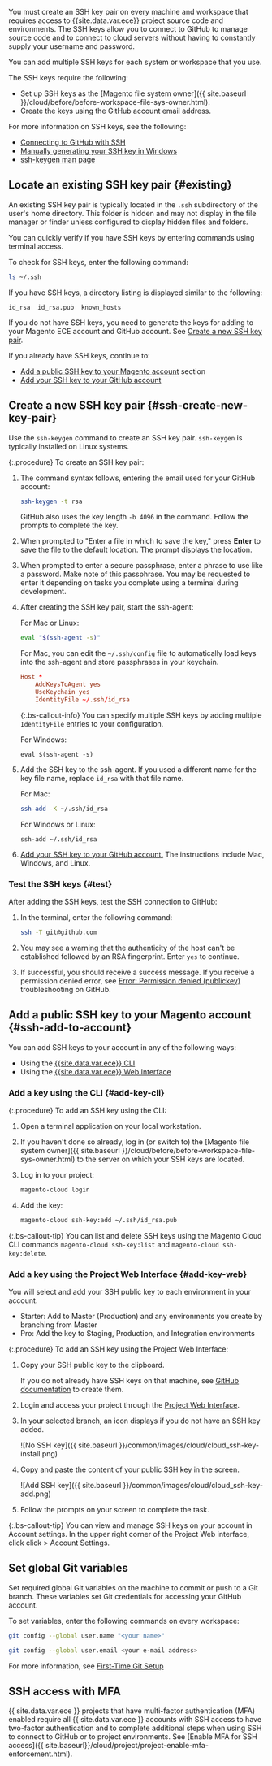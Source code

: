 You must create an SSH key pair on every machine and workspace that requires access to {{site.data.var.ece}} project source code and environments. The SSH keys allow you to connect to GitHub to manage source code and to connect to cloud servers without having to constantly supply your username and password.

You can add multiple SSH keys for each system or workspace that you use.

The SSH keys require the following:

-  Set up SSH keys as the [Magento file system owner]({{ site.baseurl }}/cloud/before/before-workspace-file-sys-owner.html).
-  Create the keys using the GitHub account email address.

For more information on SSH keys, see the following:

-  [Connecting to GitHub with SSH](https://help.github.com/articles/connecting-to-github-with-ssh/)
-  [Manually generating your SSH key in Windows](https://docs.joyent.com/public-cloud/getting-started/ssh-keys/generating-an-ssh-key-manually/manually-generating-your-ssh-key-in-windows)
-  [ssh-keygen man page](http://linux.die.net/man/1/ssh-keygen)

## Locate an existing SSH key pair {#existing}

An existing SSH key pair is typically located in the `.ssh` subdirectory of the user's home directory. This folder is hidden and may not display in the file manager or finder unless configured to display hidden files and folders.

You can quickly verify if you have SSH keys by entering commands using terminal access.

To check for SSH keys, enter the following command:

```bash
ls ~/.ssh
```

If you have SSH keys, a directory listing is displayed similar to the following:

```terminal
id_rsa  id_rsa.pub  known_hosts
```

If you do not have SSH keys, you need to generate the keys for adding to your Magento ECE account and GitHub account. See [Create a new SSH key pair](#ssh-create-new-key-pair).

If you already have SSH keys, continue to:

-  [Add a public SSH key to your Magento account](#ssh-add-to-account) section
-  [Add your SSH key to your GitHub account](https://help.github.com/articles/adding-a-new-ssh-key-to-your-github-account/)

## Create a new SSH key pair {#ssh-create-new-key-pair}

Use the `ssh-keygen` command to create an SSH key pair. `ssh-keygen` is typically installed on Linux systems.

{:.procedure}
To create an SSH key pair:

1. The command syntax follows, entering the email used for your GitHub account:

   ```bash
   ssh-keygen -t rsa
   ```

   GitHub also uses the key length `-b 4096` in the command. Follow the prompts to complete the key.

1. When prompted to "Enter a file in which to save the key," press **Enter** to save the file to the default location. The prompt displays the location.

1. When prompted to enter a secure passphrase, enter a phrase to use like a password. Make note of this passphrase. You may be requested to enter it depending on tasks you complete using a terminal during development.

1. After creating the SSH key pair, start the ssh-agent:

   For Mac or Linux:

   ```bash
   eval "$(ssh-agent -s)"
   ```

   For Mac, you can edit the  `~/.ssh/config` file to automatically load keys into the ssh-agent and store passphrases in your keychain.

   ```conf
   Host *
       AddKeysToAgent yes
       UseKeychain yes
       IdentityFile ~/.ssh/id_rsa
   ```

   {:.bs-callout-info}
   You can specify multiple SSH keys by adding multiple `IdentityFile` entries to your configuration.

   For Windows:

   ```shell
   eval $(ssh-agent -s)
   ```

1. Add the SSH key to the ssh-agent. If you used a different name for the key file name, replace `id_rsa` with that file name.

   For Mac:

   ```bash
   ssh-add -K ~/.ssh/id_rsa
   ```

   For Windows or Linux:

   ```shell
   ssh-add ~/.ssh/id_rsa
   ```

1. [Add your SSH key to your GitHub account.](https://help.github.com/articles/adding-a-new-ssh-key-to-your-github-account/) The instructions include Mac, Windows, and Linux.

### Test the SSH keys {#test}

After adding the SSH keys, test the SSH connection to GitHub:

1. In the terminal, enter the following command:

   ```bash
   ssh -T git@github.com
   ```

1. You may see a warning that the authenticity of the host can't be established followed by an RSA fingerprint. Enter `yes` to continue.

1. If successful, you should receive a success message. If you receive a permission denied error, see [Error: Permission denied (publickey)](https://help.github.com/articles/error-permission-denied-publickey) troubleshooting on GitHub.

## Add a public SSH key to your Magento account {#ssh-add-to-account}

You can add SSH keys to your account in any of the following ways:

-  Using the [{{site.data.var.ece}} CLI](#add-key-cli)
-  Using the [{{site.data.var.ece}} Web Interface](#add-key-web)

### Add a key using the CLI {#add-key-cli}

{:.procedure}
To add an SSH key using the CLI:

1. Open a terminal application on your local workstation.
1. If you haven't done so already, log in (or switch to) the [Magento file system owner]({{ site.baseurl }}/cloud/before/before-workspace-file-sys-owner.html) to the server on which your SSH keys are located.

1. Log in to your project:

   ```bash
   magento-cloud login
   ```

1. Add the key:

   ```bash
   magento-cloud ssh-key:add ~/.ssh/id_rsa.pub
   ```
   
{:.bs-callout-tip}
You can list and delete SSH keys using the Magento Cloud CLI commands `magento-cloud ssh-key:list` and `magento-cloud ssh-key:delete`.

### Add a key using the Project Web Interface {#add-key-web}

You will select and add your SSH public key to each environment in your account.

-  Starter: Add to Master (Production) and any environments you create by branching from Master
-  Pro: Add the key to Staging, Production, and Integration environments

{:.procedure}
To add an SSH key using the Project Web Interface:

1. Copy your SSH public key to the clipboard.

   If you do not already have SSH keys on that machine, see [GitHub documentation](https://help.github.com/articles/generating-an-ssh-key) to create them.

1. Login and access your project through the [Project Web Interface](https://accounts.magento.cloud).
1. In your selected branch, an icon displays if you do not have an SSH key added.

   ![No SSH key]({{ site.baseurl }}/common/images/cloud/cloud_ssh-key-install.png)

1. Copy and paste the content of your public SSH key in the screen.

   ![Add SSH key]({{ site.baseurl }}/common/images/cloud/cloud_ssh-key-add.png)

1. Follow the prompts on your screen to complete the task.

{:.bs-callout-tip}
You can view and manage SSH keys on your account in Account settings. In the upper right corner of the Project Web interface, click click <your-user-name> > Account Settings.

## Set global Git variables

Set required global Git variables on the machine to commit or push to a Git branch. These variables set Git credentials for accessing your GitHub account.

To set variables, enter the following commands on every workspace:

```bash
git config --global user.name "<your name>"
```

```bash
git config --global user.email <your e-mail address>
```

For more information, see [First-Time Git Setup](https://git-scm.com/book/en/v2/Getting-Started-First-Time-Git-Setup#_first_time)

## SSH access with MFA

{{ site.data.var.ece }} projects that have multi-factor authentication (MFA) enabled require all {{ site.data.var.ece }} accounts with SSH access to have two-factor authentication and to complete additional steps when using SSH to connect to GitHub or to project environments. See [Enable MFA for SSH access]({{ site.baseurl}}/cloud/project/project-enable-mfa-enforcement.html).
